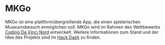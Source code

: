 # MKGo
MKGo ist eine plattformübergreifende App, die einen spielerischen Museumsbesuch
ermöglichen soll. MKGo wird im Rahmen des Wettbewerbs [Coding Da Vinci Nord](https://codingdavinci.de) entwickelt.
Weitere Informationen zum Stand und der Idee des Projekts sind im [Hack Dash](https://hackdash.org/projects/57dd718ed9284f016c047476) zu finden.